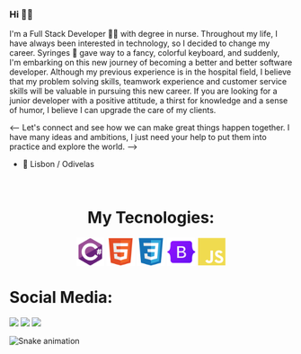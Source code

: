 ### Hi 👀👀

I'm a Full Stack Developer 👩‍💻 with degree in nurse. 
Throughout my life, I have always been interested in technology, so I decided to change my career.
Syringes 💉 gave way to a fancy, colorful keyboard, and suddenly, I'm embarking on this new journey of becoming a better and better software developer. 
Although my previous experience is in the hospital field, I believe that my problem solving skills, teamwork experience and customer service skills will be valuable in pursuing this new career.
If you are looking for a junior developer with a positive attitude, a thirst for knowledge and a sense of humor, I believe I can upgrade the care of my clients.

<-- Let's connect and see how we can make great things happen together.
I have many ideas and ambitions, I just need your help to put them into practice and explore the world. -->  

- 🏡 Lisbon / Odivelas


<!-- <div>
<source
    srcset="https://github-readme-stats.vercel.app/api?username=Bioca93&show_icons=true&theme=dark"
    media="(prefers-color-scheme: dark)"
  />
  <source
    srcset="https://github-readme-stats.vercel.app/api?username=Bioca93&show_icons=true"
    media="(prefers-color-scheme: dark), (prefers-color-scheme: dark)"
  />
     <img height="125px" src="https://github-readme-stats.vercel.app/api?username=Bioca93&show_icons=true" /> 
</div>

[![Top Langs](https://github-readme-stats.vercel.app/api/top-langs/?username=Bioca93&layout=compact)](https://github.com/Bioca93/github-readme-stats) -->
<div align="center">
<div style="display: inline_block"><br>
    <h1 align="center">My Tecnologies: </h1>
  <img align="center" alt="Bioca-Csharp" height="50" width="50" src="https://raw.githubusercontent.com/devicons/devicon/master/icons/csharp/csharp-original.svg">
  <img align="center" alt="Bioca-HTML" height="50" width="50" src="https://raw.githubusercontent.com/devicons/devicon/master/icons/html5/html5-original.svg">
  <img align="center" alt="Bioca-CSS" height="50" width="50" src="https://raw.githubusercontent.com/devicons/devicon/master/icons/css3/css3-original.svg">
  <img align="center" alt="Bioca-Bootstrap" height="50" width="50" src="https://raw.githubusercontent.com/devicons/devicon/master/icons/bootstrap/bootstrap-original.svg">
  <img align="center" alt="Bioca-Js" height="50" width="50" src="https://raw.githubusercontent.com/devicons/devicon/master/icons/javascript/javascript-plain.svg">
 <!-- <img align="center" alt="Rafa-React" height="50" width="50" src="https://raw.githubusercontent.com/devicons/devicon/master/icons/react/react-original.svg"> -->
 </div>
  
</div>
  
  ##
 
<div> 
    <h1>Social Media: </h1>
  <a href="https://www.linkedin.com/in/beatriz-ressurreicao" target="_blank"><img src="https://img.shields.io/badge/-LinkedIn-%230077B5?style=for-the-badge&logo=linkedin&logoColor=white" target="_blank"></a> 
  <a href = "mailto:bea_jrr_93@hotmail.com"><img src="https://img.shields.io/badge/-Gmail-%23333?style=for-the-badge&logo=gmail&logoColor=white" target="_blank"></a>
  <a href="https://www.instagram.com/bioca_ressurreicao/" target="_blank"><img src="https://img.shields.io/badge/-Instagram-%23E4405F?style=for-the-badge&logo=instagram&logoColor=white" target="_blank"></a>


  ![Snake animation](https://github.com/Bioca93/Bioca93/blob/output/github-contribution-grid-snake.svg)

 
 
  
</div>

